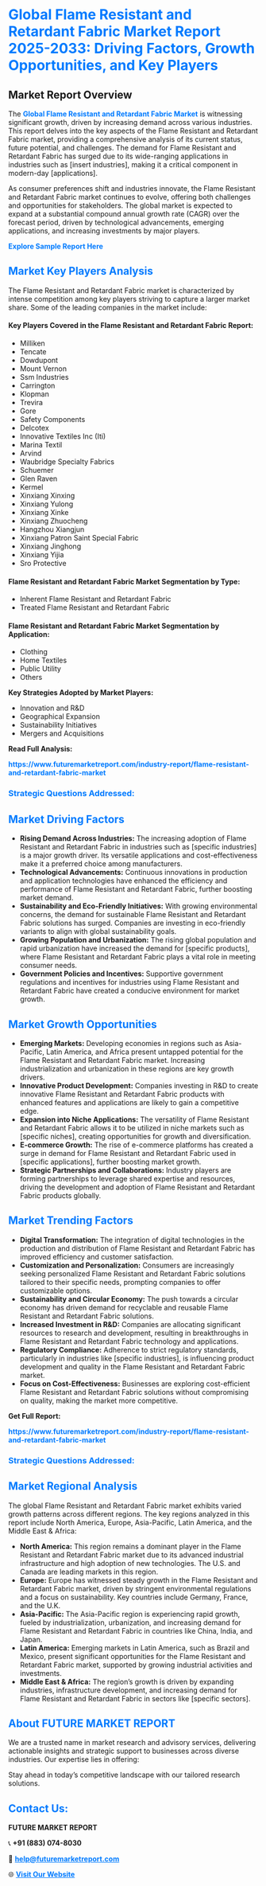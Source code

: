<h1 style="color: #007BFF;">Global Flame Resistant and Retardant Fabric Market Report 2025-2033: Driving Factors, Growth Opportunities, and Key Players</h1>

<section id="overview">
<h2>Market Report Overview</h2>
<p>The <a href="https://www.futuremarketreport.com/industry-report/flame-resistant-and-retardant-fabric-market" style="color: #007BFF; text-decoration: none;"><strong>Global Flame Resistant and Retardant Fabric Market</strong></a> is witnessing significant growth, driven by increasing demand across various industries. This report delves into the key aspects of the Flame Resistant and Retardant Fabric market, providing a comprehensive analysis of its current status, future potential, and challenges. The demand for Flame Resistant and Retardant Fabric has surged due to its wide-ranging applications in industries such as [insert industries], making it a critical component in modern-day [applications].</p>
<p>As consumer preferences shift and industries innovate, the Flame Resistant and Retardant Fabric market continues to evolve, offering both challenges and opportunities for stakeholders. The global market is expected to expand at a substantial compound annual growth rate (CAGR) over the forecast period, driven by technological advancements, emerging applications, and increasing investments by major players.</p>
</section>

<section id="overview">
<p><a href="https://www.futuremarketreport.com/request-sample/reportId=31311" style="color: #007BFF; text-decoration: none;"><strong>Explore Sample Report Here</strong></a></p>
</section>

<section id="key-players">
<h2 style="color: #007BFF;">Market Key Players Analysis</h2>
<p>The Flame Resistant and Retardant Fabric market is characterized by intense competition among key players striving to capture a larger market share. Some of the leading companies in the market include:</p>
<h4>Key Players Covered in the Flame Resistant and Retardant Fabric Report:</h4>
<ul><li>Milliken</li><li>Tencate</li><li>Dowdupont</li><li>Mount Vernon</li><li>Ssm Industries</li><li>Carrington</li><li>Klopman</li><li>Trevira</li><li>Gore</li><li>Safety Components</li><li>Delcotex</li><li>Innovative Textiles Inc (Iti)</li><li>Marina Textil</li><li>Arvind</li><li>Waubridge Specialty Fabrics</li><li>Schuemer</li><li>Glen Raven</li><li>Kermel</li><li>Xinxiang Xinxing</li><li>Xinxiang Yulong</li><li>Xinxiang Xinke</li><li>Xinxiang Zhuocheng</li><li>Hangzhou Xiangjun</li><li>Xinxiang Patron Saint Special Fabric</li><li>Xinxiang Jinghong</li><li>Xinxiang Yijia</li><li>Sro Protective</li></ul>
<h4>Flame Resistant and Retardant Fabric Market Segmentation by Type:</h4>
<ul><li>Inherent Flame Resistant and Retardant Fabric</li><li>Treated Flame Resistant and Retardant Fabric</li></ul>

<h4>Flame Resistant and Retardant Fabric Market Segmentation by Application:</h4>
<ul><li>Clothing</li><li>Home Textiles</li><li>Public Utility</li><li>Others</li></ul>
<p><strong>Key Strategies Adopted by Market Players:</strong></p>
<ul>
<li>Innovation and R&D</li>
<li>Geographical Expansion</li>
<li>Sustainability Initiatives</li>
<li>Mergers and Acquisitions</li>
</ul>
</section>

<section>
<p><strong>Read Full Analysis: </strong></p><a href="https://www.futuremarketreport.com/industry-report/flame-resistant-and-retardant-fabric-market" style="color: #007BFF; text-decoration: none;"><strong>https://www.futuremarketreport.com/industry-report/flame-resistant-and-retardant-fabric-market</strong></a>
<h3 style="color: #007BFF;">Strategic Questions Addressed:</h3>
</section>

<section id="driving-factors">
<h2 style="color: #007BFF;">Market Driving Factors</h2>
<ul>
<li><strong>Rising Demand Across Industries:</strong> The increasing adoption of Flame Resistant and Retardant Fabric in industries such as [specific industries] is a major growth driver. Its versatile applications and cost-effectiveness make it a preferred choice among manufacturers.</li>
<li><strong>Technological Advancements:</strong> Continuous innovations in production and application technologies have enhanced the efficiency and performance of Flame Resistant and Retardant Fabric, further boosting market demand.</li>
<li><strong>Sustainability and Eco-Friendly Initiatives:</strong> With growing environmental concerns, the demand for sustainable Flame Resistant and Retardant Fabric solutions has surged. Companies are investing in eco-friendly variants to align with global sustainability goals.</li>
<li><strong>Growing Population and Urbanization:</strong> The rising global population and rapid urbanization have increased the demand for [specific products], where Flame Resistant and Retardant Fabric plays a vital role in meeting consumer needs.</li>
<li><strong>Government Policies and Incentives:</strong> Supportive government regulations and incentives for industries using Flame Resistant and Retardant Fabric have created a conducive environment for market growth.</li>
</ul>
</section>

<section id="growth-opportunities">
<h2 style="color: #007BFF;">Market Growth Opportunities</h2>
<ul>
<li><strong>Emerging Markets:</strong> Developing economies in regions such as Asia-Pacific, Latin America, and Africa present untapped potential for the Flame Resistant and Retardant Fabric market. Increasing industrialization and urbanization in these regions are key growth drivers.</li>
<li><strong>Innovative Product Development:</strong> Companies investing in R&D to create innovative Flame Resistant and Retardant Fabric products with enhanced features and applications are likely to gain a competitive edge.</li>
<li><strong>Expansion into Niche Applications:</strong> The versatility of Flame Resistant and Retardant Fabric allows it to be utilized in niche markets such as [specific niches], creating opportunities for growth and diversification.</li>
<li><strong>E-commerce Growth:</strong> The rise of e-commerce platforms has created a surge in demand for Flame Resistant and Retardant Fabric used in [specific applications], further boosting market growth.</li>
<li><strong>Strategic Partnerships and Collaborations:</strong> Industry players are forming partnerships to leverage shared expertise and resources, driving the development and adoption of Flame Resistant and Retardant Fabric products globally.</li>
</ul>
</section>

<section id="trending-factors">
<h2 style="color: #007BFF;">Market Trending Factors</h2>
<ul>
<li><strong>Digital Transformation:</strong> The integration of digital technologies in the production and distribution of Flame Resistant and Retardant Fabric has improved efficiency and customer satisfaction.</li>
<li><strong>Customization and Personalization:</strong> Consumers are increasingly seeking personalized Flame Resistant and Retardant Fabric solutions tailored to their specific needs, prompting companies to offer customizable options.</li>
<li><strong>Sustainability and Circular Economy:</strong> The push towards a circular economy has driven demand for recyclable and reusable Flame Resistant and Retardant Fabric solutions.</li>
<li><strong>Increased Investment in R&D:</strong> Companies are allocating significant resources to research and development, resulting in breakthroughs in Flame Resistant and Retardant Fabric technology and applications.</li>
<li><strong>Regulatory Compliance:</strong> Adherence to strict regulatory standards, particularly in industries like [specific industries], is influencing product development and quality in the Flame Resistant and Retardant Fabric market.</li>
<li><strong>Focus on Cost-Effectiveness:</strong> Businesses are exploring cost-efficient Flame Resistant and Retardant Fabric solutions without compromising on quality, making the market more competitive.</li>
</ul>
</section>

<section>
<p><strong>Get Full Report: </strong></p><a href="https://www.futuremarketreport.com/industry-report/flame-resistant-and-retardant-fabric-market" style="color: #007BFF; text-decoration: none;"><strong>https://www.futuremarketreport.com/industry-report/flame-resistant-and-retardant-fabric-market</strong></a>
<h3 style="color: #007BFF;">Strategic Questions Addressed:</h3>
</section>


<section id="regional-analysis">
<h2 style="color: #007BFF;">Market Regional Analysis</h2>
<p>The global Flame Resistant and Retardant Fabric market exhibits varied growth patterns across different regions. The key regions analyzed in this report include North America, Europe, Asia-Pacific, Latin America, and the Middle East & Africa:</p>
<ul>
<li><strong>North America:</strong> This region remains a dominant player in the Flame Resistant and Retardant Fabric market due to its advanced industrial infrastructure and high adoption of new technologies. The U.S. and Canada are leading markets in this region.</li>
<li><strong>Europe:</strong> Europe has witnessed steady growth in the Flame Resistant and Retardant Fabric market, driven by stringent environmental regulations and a focus on sustainability. Key countries include Germany, France, and the U.K.</li>
<li><strong>Asia-Pacific:</strong> The Asia-Pacific region is experiencing rapid growth, fueled by industrialization, urbanization, and increasing demand for Flame Resistant and Retardant Fabric in countries like China, India, and Japan.</li>
<li><strong>Latin America:</strong> Emerging markets in Latin America, such as Brazil and Mexico, present significant opportunities for the Flame Resistant and Retardant Fabric market, supported by growing industrial activities and investments.</li>
<li><strong>Middle East & Africa:</strong> The region’s growth is driven by expanding industries, infrastructure development, and increasing demand for Flame Resistant and Retardant Fabric in sectors like [specific sectors].</li>
</ul>
</section>

<footer>
<h2 style="color: #007BFF;">About FUTURE MARKET REPORT</h2>
<p>We are a trusted name in market research and advisory services, delivering actionable insights and strategic support to businesses across diverse industries. Our expertise lies in offering:</p>

<p>Stay ahead in today’s competitive landscape with our tailored research solutions.</p>

<h2 style="color: #007BFF;">Contact Us:</h2>
<p><strong>FUTURE MARKET REPORT</strong></p>
<p>📞 <strong>+91 (883) 074-8030</strong></p>
<p>📧 <strong><a href="mailto:help@futuremarketreport.com" style="color: #007BFF;">help@futuremarketreport.com</a></strong></p>
<p>🌐 <strong><a href="https://www.futuremarketreport.com/" style="color: #007BFF;">Visit Our Website</a></strong></p>
</footer>